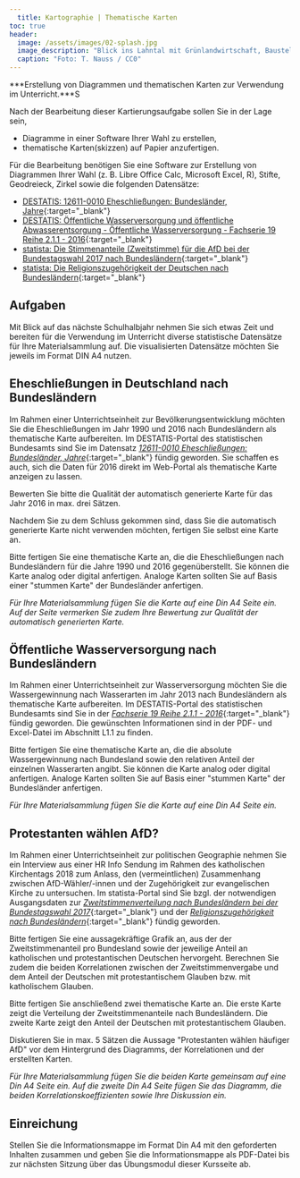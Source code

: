```yaml
---
  title: Kartographie | Thematische Karten
toc: true
header:
  image: /assets/images/02-splash.jpg
  image_description: "Blick ins Lahntal mit Grünlandwirtschaft, Baustelle für Stromtrassen und Regenbogen."
  caption: "Foto: T. Nauss / CC0"
---
```


***Erstellung von Diagrammen und thematischen Karten zur Verwendung im Unterricht.***S

Nach der Bearbeitung dieser Kartierungsaufgabe sollen Sie in der Lage sein,

  * Diagramme in einer Software Ihrer Wahl zu erstellen,
  * thematische Karten(skizzen) auf Papier anzufertigen.

Für die Bearbeitung benötigen Sie eine Software zur Erstellung von Diagrammen Ihrer Wahl (z. B. Libre Office Calc, Microsoft Excel, R), Stifte, Geodreieck, Zirkel sowie die folgenden Datensätze:

  * [DESTATIS: 12611-0010 Eheschließungen: Bundesländer, Jahre](https://www-genesis.destatis.de/genesis//online?operation=table&code=12611-0010&bypass=true&levelindex=0&levelid=1602161220439#abreadcrumb){:target="_blank"}
  * [DESTATIS: Öffentliche Wasserversorgung und öffentliche Abwasserentsorgung - Öffentliche Wasserversorgung - Fachserie 19 Reihe 2.1.1 - 2016](https://www.destatis.de/DE/Themen/Gesellschaft-Umwelt/Umwelt/Wasserwirtschaft/Publikationen/Downloads-Wasserwirtschaft/wasser-oeffentlich-2190211169004.html){:target="_blank"}
  * [statista: Die Stimmenanteile (Zweitstimme) für die AfD bei der Bundestagswahl 2017 nach Bundesländern](https://de.statista.com/statistik/daten/studie/754391/umfrage/stimmenanteile-der-afd-in-den-bundeslaendern-bei-der-bundestagswahl/){:target="_blank"}
  * [statista: Die Religionszugehörigkeit der Deutschen nach Bundesländern](https://de.statista.com/statistik/daten/studie/201622/umfrage/religionszugehoerigkeit-der-deutschen-nach-bundeslaendern/){:target="_blank"}

## Aufgaben

Mit Blick auf das nächste Schulhalbjahr nehmen Sie sich etwas Zeit und bereiten für die Verwendung im Unterricht diverse statistische Datensätze für Ihre Materialsammlung auf. Die visualisierten Datensätze möchten Sie jeweils im Format DIN A4 nutzen.

## Eheschließungen in Deutschland nach Bundesländern

Im Rahmen einer Unterrichtseinheit zur Bevölkerungsentwicklung möchten Sie die Eheschließungen im Jahr 1990 und 2016 nach Bundesländern als thematische Karte aufbereiten. Im DESTATIS-Portal des statistischen Bundesamts sind Sie im Datensatz [*12611-0010 Eheschließungen: Bundesländer, Jahre*](https://www-genesis.destatis.de/genesis//online?operation=table&code=12611-0010&bypass=true&levelindex=0&levelid=1602161220439#abreadcrumb){:target="_blank"} fündig geworden. Sie schaffen es auch, sich die Daten für 2016 direkt im Web-Portal als thematische Karte anzeigen zu lassen.

Bewerten Sie bitte die Qualität der automatisch generierte Karte für das Jahr 2016 in max. drei Sätzen.

Nachdem Sie zu dem Schluss gekommen sind, dass Sie die automatisch generierte Karte nicht verwenden möchten, fertigen Sie selbst eine Karte an.

Bitte fertigen Sie eine thematische Karte an, die die Eheschließungen nach Bundesländern für die Jahre 1990 und 2016 gegenüberstellt. Sie können die Karte analog oder digital anfertigen. Analoge Karten sollten Sie auf Basis einer "stummen Karte" der Bundesländer anfertigen.

*Für Ihre Materialsammlung fügen Sie die Karte auf eine Din A4 Seite ein. Auf der Seite vermerken Sie zudem Ihre Bewertung zur Qualität der automatisch generierten Karte.*

## Öffentliche Wasserversorgung nach Bundesländern

Im Rahmen einer Unterrichtseinheit zur Wasserversorgung möchten Sie die Wassergewinnung nach Wasserarten im Jahr 2013 nach Bundesländern als thematische Karte aufbereiten. Im DESTATIS-Portal des statistischen Bundesamts sind Sie in der [*Fachserie 19 Reihe 2.1.1 - 2016*](https://www.destatis.de/DE/Themen/Gesellschaft-Umwelt/Umwelt/Wasserwirtschaft/Publikationen/Downloads-Wasserwirtschaft/wasser-oeffentlich-2190211169004.html){:target="_blank"} fündig geworden. Die gewünschten Informationen sind in der PDF- und Excel-Datei im Abschnitt L1.1 zu finden.

Bitte fertigen Sie eine thematische Karte an, die die absolute Wassergewinnung nach Bundesland sowie den relativen Anteil der einzelnen Wasserarten angibt. Sie können die Karte analog oder digital anfertigen. Analoge Karten sollten Sie auf Basis einer "stummen Karte" der Bundesländer anfertigen.

*Für Ihre Materialsammlung fügen Sie die Karte auf eine Din A4 Seite ein.*

## Protestanten wählen AfD?

Im Rahmen einer Unterrichtseinheit zur politischen Geographie nehmen Sie ein Interview aus einer HR Info Sendung im Rahmen des katholischen Kirchentags 2018 zum Anlass, den (vermeintlichen) Zusammenhang zwischen AfD-Wähler/-innen und der Zugehörigkeit zur evangelischen Kirche zu untersuchen. Im statista-Portal sind Sie bzgl. der notwendigen Ausgangsdaten zur [*Zweitstimmenverteilung nach Bundesländern bei der Bundestagswahl 2017*](https://de.statista.com/statistik/daten/studie/754391/umfrage/stimmenanteile-der-afd-in-den-bundeslaendern-bei-der-bundestagswahl/){:target="_blank"} und der [*Religionszugehörigkeit nach Bundesländern*](https://de.statista.com/statistik/daten/studie/201622/umfrage/religionszugehoerigkeit-der-deutschen-nach-bundeslaendern/){:target="_blank"} fündig geworden.

Bitte fertigen Sie eine aussagekräftige Grafik an, aus der der Zweitstimmenanteil pro Bundesland sowie der jeweilige Anteil an katholischen und protestantischen Deutschen hervorgeht. Berechnen Sie zudem die beiden Korrelationen zwischen der Zweitstimmenvergabe und dem Anteil der Deutschen mit protestantischem Glauben bzw. mit katholischem Glauben.

Bitte fertigen Sie anschließend zwei thematische Karte an. Die erste Karte zeigt die Verteilung der Zweitstimmenanteile nach Bundesländern. Die zweite Karte zeigt den Anteil der Deutschen mit protestantischem Glauben.

Diskutieren Sie in max. 5 Sätzen die Aussage "Protestanten wählen häufiger AfD" vor dem Hintergrund des Diagramms, der Korrelationen und der erstellten Karten.

*Für Ihre Materialsammlung fügen Sie die beiden Karte gemeinsam auf eine Din A4 Seite ein. Auf die zweite Din A4 Seite fügen Sie das Diagramm, die beiden Korrelationskoeffizienten sowie Ihre Diskussion ein.*

## Einreichung

Stellen Sie die Informationsmappe im Format Din A4 mit den geforderten Inhalten zusammen und geben Sie die Informationsmappe als PDF-Datei bis zur nächsten Sitzung über das Übungsmodul dieser Kursseite ab.